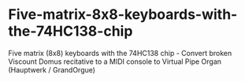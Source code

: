 # Five-matrix-8x8-keyboards-with-the-74HC138-chip
Five matrix (8x8) keyboards with the 74HC138 chip - Convert broken Viscount Domus recitative to a MIDI console to Virtual Pipe Organ (Hauptwerk / GrandOrgue)
